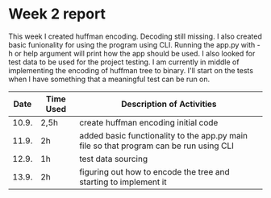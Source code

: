 # Week 2 report

This week I created huffman encoding. Decoding still missing. I also created basic funionality for using the program using CLI. Running the app.py with -h or help argument will print how the app should be used. I also looked for test data to be used for the project testing. I am currently in middle of implementing the encoding of huffman tree to binary. I'll start on the tests when I have something that a meaningful test can be run on. 

| Date       | Time Used | Description of Activities|
|------------|------------|----------------------|
| 10.9. | 2,5h | create huffman encoding initial code |
| 11.9. | 2h | added basic functionality to the app.py main file so that program can be run using CLI |
| 12.9. | 1h | test data sourcing |
| 13.9. | 2h | figuring out how to encode the tree and starting to implement it |

